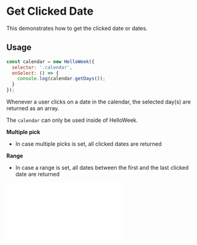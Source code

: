 # Get Clicked Date

This demonstrates how to get the clicked date or dates.

## Usage

```js
const calendar = new HelloWeek({
  selector: '.calendar',
  onSelect: () => {
    console.log(calendar.getDays());
  }
});
```

Whenever a user clicks on a date in the calendar, the selected day(s) are returned as an array.

The `calendar` can only be used inside of HelloWeek.

**Multiple pick**

- In case multiple picks is set, all clicked dates are returned

**Range**

- In case a range is set, all dates between the first and the last clicked date are returned

<iframe
    src="docs/v3/demos/on-select.html"
    frameborder="no"
    allowfullscreen="allowfullscreen">
</iframe>
